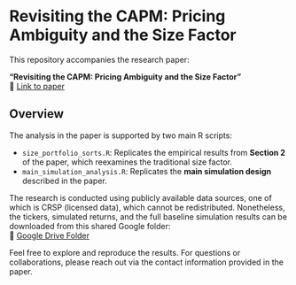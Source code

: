 # Revisiting the CAPM: Pricing Ambiguity and the Size Factor

This repository accompanies the research paper:

**“Revisiting the CAPM: Pricing Ambiguity and the Size Factor”**  
📄 [Link to paper](https://papers.ssrn.com/sol3/papers.cfm?abstract_id=5139513)

## Overview

The analysis in the paper is supported by two main R scripts:

- `size_portfolio_sorts.R`: Replicates the empirical results from **Section 2** of the paper, which reexamines the traditional size factor.
- `main_simulation_analysis.R`: Replicates the **main simulation design** described in the paper.

The research is conducted using publicly available data sources, one of which is CRSP (licensed data), which cannot be redistributed. Nonetheless, the tickers, simulated returns, and the full baseline simulation results can be downloaded from this shared Google folder:  
📁 [Google Drive Folder](https://drive.google.com/drive/folders/1ChKZ7U_vIBgGDMEBhUO74zlIJCAtnFw_?usp=sharing)


Feel free to explore and reproduce the results. For questions or collaborations, please reach out via the contact information provided in the paper.
